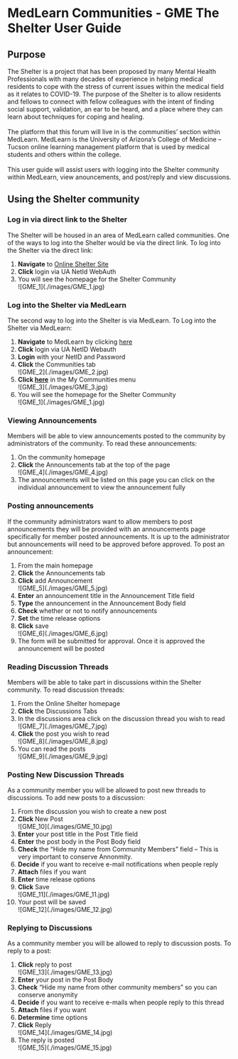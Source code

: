 <html>
<h1>MedLearn Communities - GME The Shelter User Guide</h1>
<body>
<h2>Purpose</h2>
<p>The Shelter is a project that has been proposed by many Mental Health Professionals with many decades of experience in helping medical residents to cope with the stress of current issues within the medical field as it relates to COVID-19. The purpose of the Shelter is to allow residents and fellows to connect with fellow colleagues with the intent of finding social support, validation, an ear to be heard, and a place where they can learn about techniques for coping and healing. <br /><br />The platform that this forum will live in is the communities’ section within MedLearn. MedLearn is the University of Arizona’s College of Medicine –Tucson online learning management platform that is used by medical students and others within the college. <br /><br />This user guide will assist users with logging into the Shelter community within MedLearn, view anouncements, and post/reply and view discussions.</p>
<h2>Using the Shelter community</h2>
<h3>Log in via direct link to the Shelter</h3>
<p>The Shelter will be housed in an area of MedLearn called communities. One of the ways to log into the Shelter would be via the direct link. To log into the Shelter via the direct link:</p>
<ol>
<li><b>Navigate</b> to <a href="https://medlearn.medicine.arizona.edu/community/onlinesheltersite">Online Shelter Site</a></li>
<li><b>Click</b> login via UA NetId WebAuth</li>
<li>You will see the homepage for the Shelter Community</li>
![GME_1](./images/GME_1.jpg)
</ol>
<h3>Log into the Shelter via MedLearn</h3>
<p>The second way to log into the Shelter is via MedLearn. To Log into the Shelter via MedLearn:</p>
<ol>
<li><b>Navigate</b> to MedLearn by clicking <a href="https://medlearn.medicine.arizona.edu">here</a></li>
<li><b>Click</b> login via UA NetID Webauth</li>
<li><b>Login</b> with your NetID and Password</li>
<li><b>Click</b> the Communities tab</li>
![GME_2](./images/GME_2.jpg)
<li><b>Click <a href="https://medlearn.medicine.arizona.edu/community/onlinesheltersite">here</a></b> in the My Communities menu</li>
![GME_3](./images/GME_3.jpg)
<li>You will see the homepage for the Shelter Community</li>
![GME_1](./images/GME_1.jpg)
</ol>
<h3>Viewing Announcements</h3>
<p>Members will be able to view announcements posted to the community by administrators of the community. To read these announcements:</p>
<ol>
<li> On the community homepage</li>
<li><b>Click</b> the Announcements tab at the top of the page</li>
![GME_4](./images/GME_4.jpg)
<li>The announcements will be listed on this page you can click on the individual announcement to view the announcement fully</li>
</ol>
<h3>Posting announcements</h3>
<p>If the community administrators want to allow members to post announcements they will be provided with an announcements page specifically for member posted announcements. It is up to the administrator but announcements will need to be approved before approved. To post an announcement:</p>
<ol>
<li>From the main homepage</li>
<li><b>Click</b> the Announcements tab</li>
<li><b>Click</b> add Announcement</li>
![GME_5](./images/GME_5.jpg)
<li><b>Enter</b> an announcement title in the Announcement Title field</li>
<li><b>Type</b> the announcement in the Announcement Body field</li>
<li><b>Check</b> whether or not to notify announcements</li>
<li><b>Set</b> the time release options</li>
<li><b>Click</b> save</li>
![GME_6](./images/GME_6.jpg)
<li>The form will be submitted for approval. Once it is approved the announcement will be posted</li>
</ol>
<h3>Reading Discussion Threads</h3>
<p>Members will be able to take part in discussions within the Shelter community. To read discussion threads:</p>
<ol>
<li>From the Online Shelter homepage</li>
<li><b>Click</b> the Discussions Tabs</li> 
<li>In the discussions area click on the discussion thread you wish to read</li>
![GME_7](./images/GME_7.jpg)
<li><b>Click</b> the post you wish to read</li>
![GME_8](./images/GME_8.jpg)
<li>You can read the posts</li>
![GME_9](./images/GME_9.jpg)
</ol>
<h3>Posting New Discussion Threads</h3>
<p>As a community member you will be allowed to post new threads to discussions. To add new posts to a discussion:</p>
<ol>
<li>From the discussion you wish to create a new post</li>
<li><b>Click</b> New Post</li>
![GME_10](./images/GME_10.jpg)
<li><b>Enter</b> your post title in the Post Title field</li>
<li><b>Enter</b> the post body in the Post Body field</li>
<li><b>Check</b> the “Hide my name from Community Members” field – This is very important to conserve Annonmity.</li>
<li><b>Decide</b> if you want to receive e-mail notifications when people reply</li>
<li><b>Attach</b> files if you want</li>
<li><b>Enter</b> time release options</li>
<li><b>Click</b> Save</li>
![GME_11](./images/GME_11.jpg)
<li>Your post will be saved</li>
![GME_12](./images/GME_12.jpg)
</ol>
<h3>Replying to Discussions</h3>
<p>As a community member you will be allowed to reply to discussion posts. To reply to a post:</p>
<ol>
<li><b>Click</b> reply to post</li>
![GME_13](./images/GME_13.jpg)
<li><b>Enter</b> your post in the Post Body</li>
<li><b>Check</b> “Hide my name from other community members” so you can conserve anonymity</li>
<li><b>Decide</b> if you want to receive e-mails when people reply to this thread</li>
<li><b>Attach</b> files if you want</li>
<li><b>Determine</b> time options</li>
<li><b>Click</b> Reply</li>
![GME_14](./images/GME_14.jpg)
<li>The reply is posted</li>
![GME_15](./images/GME_15.jpg)
</ol>
</body>
</html>
